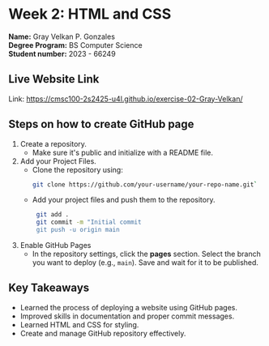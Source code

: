 # Week 2: HTML and CSS

**Name:** Gray Velkan P. Gonzales <br/>
**Degree Program:** BS Computer Science <br/>
**Student number:** 2023 - 66249 <br/>

## Live Website Link
Link: https://cmsc100-2s2425-u4l.github.io/exercise-02-Gray-Velkan/

## Steps on how to create GitHub page
1. Create a repository.
   - Make sure it's public and initialize with a README file.
2. Add your Project Files.
   - Clone the repository using:
     ```bash
     git clone https://github.com/your-username/your-repo-name.git`
     ```
   - Add your project files and push them to the repository.
     ```bash
      git add .
      git commit -m "Initial commit
      git push -u origin main
     ```
3. Enable GitHub Pages
   - In the repository settings, click the **pages** section. Select the branch you want to deploy (e.g., `main`). Save and wait for it to be published.

## Key Takeaways
- Learned the process of deploying a website using GitHub pages.
- Improved skills in documentation and proper commit messages.
- Learned HTML and CSS for styling.
- Create and manage GitHub repository effectively.
